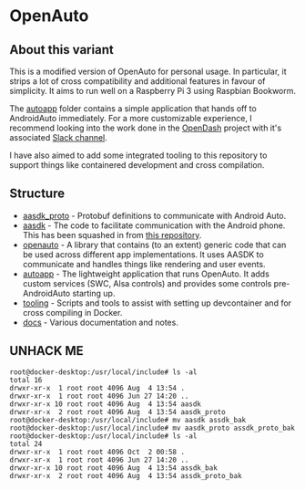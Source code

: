 
# OpenAuto


## About this variant
This is a modified version of OpenAuto for personal usage. In particular, it strips a lot of cross compatibility and additional features in favour of simplicity. It aims to run well on a Raspberry Pi 3 using Raspbian Bookworm.

The [autoapp](./autoapp/) folder contains a simple application that hands off to AndroidAuto immediately. For a more customizable experience, I recommend looking into the work done in the [OpenDash](https://github.com/openDsh/dash) project with it's associated [Slack channel](https://join.slack.com/t/opendsh/shared_invite/zt-la398uly-a6eMH5ttEQhbtE6asVKx4Q).

I have also aimed to add some integrated tooling to this repository to support things like containered development and cross compilation.



## Structure
- [aasdk_proto](./aasdk_proto/) - Protobuf definitions to communicate with Android Auto.
- [aasdk](./aasdk/) - The code to facilitate communication with the Android phone. This has been squashed in from [this repository](https://github.com/OpenDsh/aasdk).
- [openauto](./openauto/) - A library that contains (to an extent) generic code that can be used across different app implementations. It uses AASDK to communicate and handles things like rendering and user events.
- [autoapp](./autoapp/) - The lightweight application that runs OpenAuto. It adds custom services (SWC, Alsa controls) and provides some controls pre-AndroidAuto starting up.
- [tooling](./tooling/) - Scripts and tools to assist with setting up devcontainer and for cross compiling in Docker.
- [docs](./docs) - Various documentation and notes.



## UNHACK ME
```
root@docker-desktop:/usr/local/include# ls -al
total 16
drwxr-xr-x  1 root root 4096 Aug  4 13:54 .
drwxr-xr-x  1 root root 4096 Jun 27 14:20 ..
drwxr-xr-x 10 root root 4096 Aug  4 13:54 aasdk
drwxr-xr-x  2 root root 4096 Aug  4 13:54 aasdk_proto
root@docker-desktop:/usr/local/include# mv aasdk assdk_bak
root@docker-desktop:/usr/local/include# mv aasdk_proto assdk_proto_bak
root@docker-desktop:/usr/local/include# ls -al
total 24
drwxr-xr-x  1 root root 4096 Oct  2 00:58 .
drwxr-xr-x  1 root root 4096 Jun 27 14:20 ..
drwxr-xr-x 10 root root 4096 Aug  4 13:54 assdk_bak
drwxr-xr-x  2 root root 4096 Aug  4 13:54 assdk_proto_bak
```
